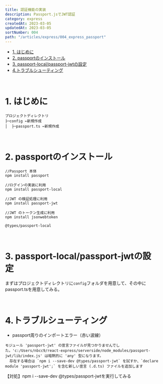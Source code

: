 ```yaml
---
title: 認証機能の実装
description: Passport.jsでJWT認証
category: express
createdAt: 2023-03-05
updatedAt: 2023-03-05
sortNumber: 004
path: "/articles/express/004_express_passport"
---
```


<nuxt-content-wrapper>

- [1. はじめに](#1-はじめに)
- [2. passportのインストール](#2-passportのインストール)
- [3. passport-local/passport-jwtの設定](#3-passport-localpassport-jwtの設定)
- [4.トラブルシューティング](#4トラブルシューティング)

<br>


# 1. はじめに

```
プロジェクトディレクトリ
├─config ←新規作成
│  ├─passport.ts ←新規作成
```

<br>

# 2. passportのインストール
```
//Passport 本体
npm install passport

//ログインの実装に利用
npm install passport-local

//JWT の検証処理に利用
npm install passport-jwt

//JWT のトークン生成に利用
npm install jsonwebtoken

@types/passport-local
```
<br>

# 3. passport-local/passport-jwtの設定
まずはプロジェクトディレクトリに`config`フォルダを用意して、その中にpassport.tsを用意してみる。

<br>

# 4.トラブルシューティング
- passport周りのインポートエラー（赤い波線）
```
モジュール 'passport-jwt' の宣言ファイルが見つかりませんでした。'c:/Users/nbcc9/react-express/serverside/node_modules/passport-jwt/lib/index.js' は暗黙的に 'any' 型になります。
  存在する場合は `npm i --save-dev @types/passport-jwt` を試すか、`declare module 'passport-jwt';` を含む新しい宣言 (.d.ts) ファイルを追加します
```
【対処】npm i --save-dev @types/passport-jwtを実行してみる

</nuxt-content-wrapper>
